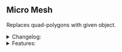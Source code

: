 ## Micro Mesh
Replaces quad-polygons with given object.

<details><summary>Changelog:</summary><p>

2017.05.10:<br>
- [ ] initial release
</p></details>

<details><summary>Features:</summary><p>

- [x] single surface
- [ ] dual surface
- [ ] auto weld
- [ ] preview with turbosmooth
- [ ] hide scatter object
</p></details>
